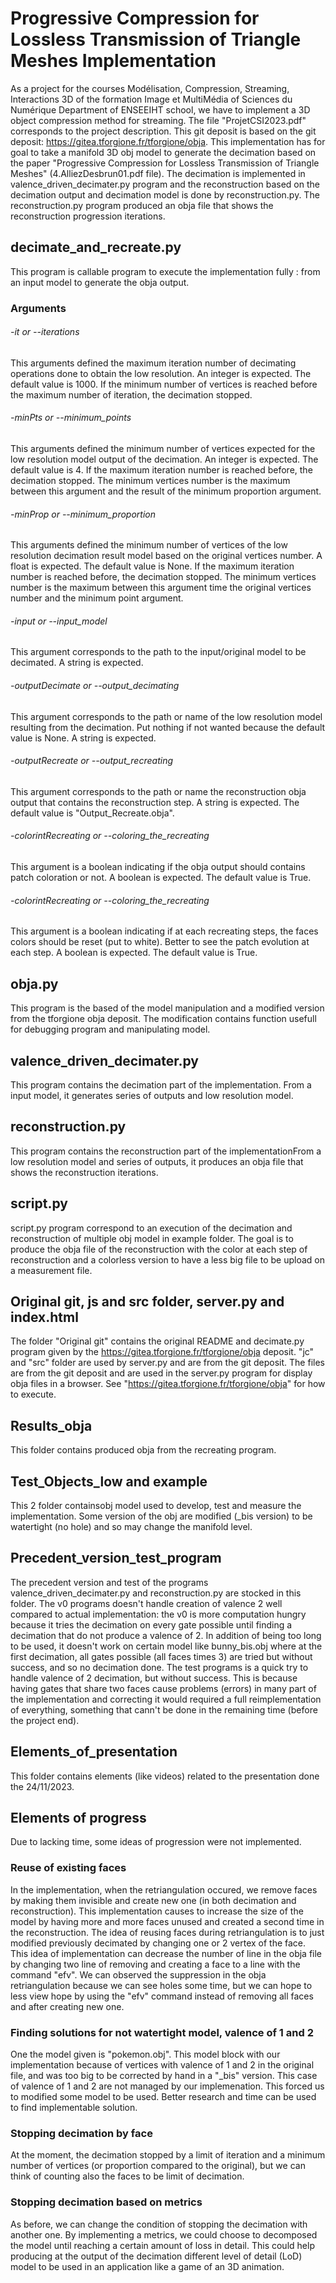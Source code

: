 # Progressive Compression for Lossless Transmission of Triangle Meshes Implementation

As a project for the courses Modélisation, Compression, Streaming, Interactions 3D of the formation Image et MultiMédia of Sciences du Numérique Department of ENSEEIHT school, we have to implement a 3D object compression method for streaming. The file "ProjetCSI2023.pdf" corresponds to the project description.  This git deposit is based on the git deposit: https://gitea.tforgione.fr/tforgione/obja. This implementation has for goal to take a manifold 3D obj model to generate the decimation based on the paper "Progressive Compression for Lossless Transmission of Triangle Meshes" (4.AlliezDesbrun01.pdf file). The decimation is implemented in valence_driven_decimater.py program and the reconstruction based on the decimation output and decimation model is done by reconstruction.py.
The reconstruction.py program produced an obja file that shows the reconstruction progression iterations.

## decimate_and_recreate.py

This program is callable program to execute the implementation fully : from an input model to generate the obja output.

### Arguments

###### -it or --iterations

This arguments defined the maximum iteration number of decimating operations done to obtain the low resolution.
An integer is expected. The default value is 1000.
If the minimum number of vertices is reached before the maximum number of iteration, the decimation stopped.

###### -minPts or --minimum_points

This arguments defined the minimum number of vertices expected for the low resolution model output of the decimation. 
An integer is expected. The default value is 4.
If the maximum iteration number is reached before, the decimation stopped. 
The minimum vertices number is the maximum between this argument and the result of the minimum proportion argument.

###### -minProp or --minimum_proportion

This arguments defined the minimum number of vertices of the low resolution decimation result model based on the original vertices number.
A float is expected. The default value is None.
If the maximum iteration number is reached before, the decimation stopped. 
The minimum vertices number is the maximum between this argument time the original vertices number and the minimum point argument.

###### -input or --input_model

This argument corresponds to the path to the input/original model to be decimated.
A string is expected.

###### -outputDecimate or --output_decimating

This argument corresponds to the path or name of the low resolution model resulting from the decimation.
Put nothing if not wanted because the default value is None.
A string is expected.

###### -outputRecreate or --output_recreating

This argument corresponds to the path or name the reconstruction obja output that contains the reconstruction step.
A string is expected. The default value is "Output_Recreate.obja".

###### -colorintRecreating or --coloring_the_recreating

This argument is a boolean indicating if the obja output should contains patch coloration or not.
A boolean is expected. The default value is True.

###### -colorintRecreating or --coloring_the_recreating

This argument is a boolean indicating if at each recreating steps, the faces colors should be reset (put to white). Better to see the patch evolution at each step.
A boolean is expected. The default value is True.

## obja.py

This program is the based of the model manipulation and a modified version from the tforgione obja deposit. The modification contains function usefull for debugging program and manipulating model.

## valence_driven_decimater.py

This program contains the decimation part of the implementation. From a input model, it generates series of outputs and low resolution model.

## reconstruction.py

This program contains the reconstruction part of the implementationFrom a low resolution model and series of outputs, it produces an obja file that shows the reconstruction iterations.

## script.py

script.py program correspond to an execution of the decimation and reconstruction of multiple obj model in example folder. The goal is to produce the obja file of the reconstruction with the color at each step of reconstruction and a colorless version to have a less big file to be upload on a measurement file.

## Original git, js and src folder, server.py and index.html

The folder "Original git" contains the original README and decimate.py program given by the https://gitea.tforgione.fr/tforgione/obja deposit. "jc" and "src" folder are used by server.py and are from the git deposit.
The files are from the git deposit and are used in the server.py program for display obja files in a browser. See "https://gitea.tforgione.fr/tforgione/obja" for how to execute.

## Results_obja

This folder contains produced obja from the recreating program.

## Test_Objects_low and example

This 2 folder containsobj model used to develop, test and measure the implementation. Some version of the obj are modified (_bis version) to be watertight (no hole) and so may change the manifold level.

## Precedent_version_test_program

The precedent version and test of the programs valence_driven_decimater.py and reconstruction.py are stocked in this folder.
The v0 programs doesn't handle creation of valence 2 well compared to actual implementation: the v0 is more computation hungry because it tries the decimation on every gate possible until finding a decimation that do not produce a valence of 2. In addition of being too long to be used, it doesn't work on certain model like bunny_bis.obj where at the first decimation, all gates possible (all faces times 3) are tried but without success, and so no decimation done.
The test programs is a quick try to handle valence of 2 decimation, but without success. This is because having gates that share two faces cause problems (errors) in many part of the implementation and correcting it would required a full reimplementation of everything, something that cann't be done in the remaining time (before the project end).

## Elements_of_presentation 

This folder contains elements (like videos) related to the presentation done the 24/11/2023.

## Elements of progress

Due to lacking time, some ideas of progression were not implemented.

### Reuse of existing faces

In the implementation, when the retriangulation occured, we remove faces by making them invisible and create new one (in both decimation and reconstruction). This implementation causes to increase the size of the model by having more and more faces unused and created a second time in the reconstruction. The idea of reusing faces during retriangulation is to just modified previously decimated by changing one or 2 vertex of the face. This idea of implementation can decrease the number of line in the obja file by changing two line of removing and creating a face to a line with the command "efv". We can observed the suppression in the obja retriangulation because we can see holes some time, but we can hope to less view hope by using the "efv" command instead of removing all faces and after creating new one.

### Finding solutions for not watertight model, valence of 1 and 2

One the model given is "pokemon.obj". This model block with our implementation because of vertices with valence of 1 and 2 in the original file, and was too big to be corrected by hand in a "_bis" version. This case of valence of 1 and 2 are not managed by our implemenation. This forced us to modified some model to be used. Better research and time can be used to find implementable solution.

### Stopping decimation by face

At the moment, the decimation stopped by a limit of iteration and a minimum number of vertices (or proportion compared to the original), but we can think of counting also the faces to be limit of decimation.

### Stopping decimation based on metrics

As before, we can change the condition of stopping the decimation with another one. By implementing a metrics, we could choose to decomposed the model until reaching a certain amount of loss in detail. This could help producing at the output of the decimation different level of detail (LoD) model to be used in an application like a game of an 3D animation.
